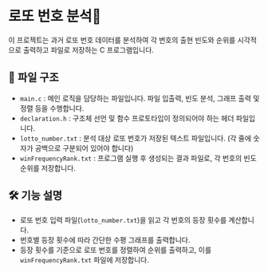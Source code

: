 # 로또 번호 분석🎯

이 프로젝트는 과거 로또 번호 데이터를 분석하여 각 번호의 출현 빈도와 순위를 시각적으로 출력하고 파일로 저장하는 C 프로그램입니다.

## 📂 파일 구조

- `main.c` : 메인 로직을 담당하는 파일입니다. 파일 입출력, 빈도 분석, 그래프 출력 및 정렬 등을 수행합니다.
- `declaration.h` : 구조체 선언 및 함수 프로토타입이 정의되어야 하는 헤더 파일입니다.
- `lotto_number.txt` : 분석 대상 로또 번호가 저장된 텍스트 파일입니다. (각 줄에 숫자가 공백으로 구분되어 있어야 합니다)
- `winFrequencyRank.txt` : 프로그램 실행 후 생성되는 결과 파일로, 각 번호의 빈도 순위를 저장합니다.

## 🛠 기능 설명

- 로또 번호 입력 파일(`lotto_number.txt`)을 읽고 각 번호의 등장 횟수를 계산합니다.
- 번호별 등장 횟수에 따라 간단한 수평 그래프를 출력합니다.
- 등장 횟수를 기준으로 로또 번호를 정렬하여 순위를 출력하고, 이를 `winFrequencyRank.txt` 파일에 저장합니다.
